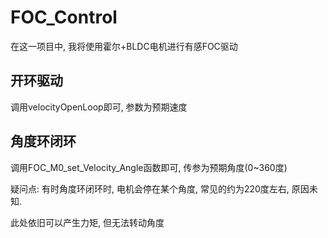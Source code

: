 # FOC_Control

在这一项目中, 我将使用霍尔+BLDC电机进行有感FOC驱动

## 开环驱动
调用velocityOpenLoop即可, 参数为预期速度

## 角度环闭环
调用FOC_M0_set_Velocity_Angle函数即可, 传参为预期角度(0~360度)

疑问点: 有时角度环闭环时, 电机会停在某个角度, 常见的约为220度左右, 原因未知.

此处依旧可以产生力矩, 但无法转动角度
